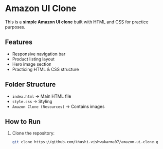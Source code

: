 # Amazon UI Clone

This is a **simple Amazon UI clone** built with HTML and CSS for practice purposes.

## Features
- Responsive navigation bar
- Product listing layout
- Hero image section
- Practicing HTML & CSS structure

## Folder Structure
- `index.html` → Main HTML file
- `style.css` → Styling
- `Amazon Clone (Resources)` → Contains images

## How to Run
1. Clone the repository:
   ```bash
   git clone https://github.com/khushi-vishwakarma07/amazon-ui-clone.git
